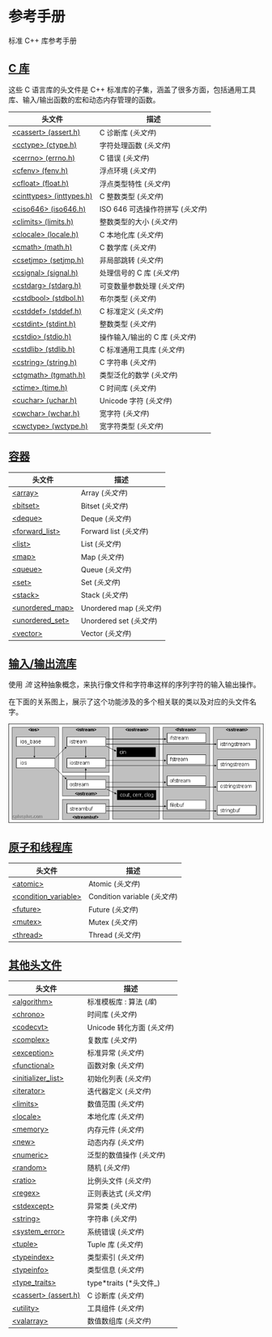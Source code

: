 # 参考手册

标准 C++ 库参考手册

## [C 库](clibrary/README)

这些 C 语言库的头文件是 C++ 标准库的子集，涵盖了很多方面，包括通用工具库、输入/输出函数的宏和动态内存管理的函数。

| 头文件                                                       | 描述                              |
| ------------------------------------------------------------ | --------------------------------- |
| [&lt;cassert&gt; \(assert.h)](clibrary/cassert/README)       | C 诊断库 (_头文件_)               |
| [&lt;cctype&gt; \(ctype.h)](clibrary/cctype/README)          | 字符处理函数 (_头文件_)           |
| [&lt;cerrno&gt; \(errno.h)](clibrary/cerrno/README)          | C 错误 (_头文件_)                 |
| [&lt;cfenv&gt; \(fenv.h)](clibrary/cfenv/README)             | 浮点环境 (_头文件_)               |
| [&lt;cfloat&gt; \(float.h)](clibrary/cfloat/README)          | 浮点类型特性 (_头文件_)           |
| [&lt;cinttypes&gt; \(inttypes.h)](clibrary/cinttypes/README) | C 整数类型 (_头文件_)             |
| [&lt;ciso646&gt; \(iso646.h)](clibrary/ciso646/README)       | ISO 646 可选操作符拼写 (_头文件_) |
| [&lt;climits&gt; \(limits.h)](clibrary/climits/README)       | 整数类型的大小 (_头文件_)         |
| [&lt;clocale&gt; \(locale.h)](clibrary/clocale/README)       | C 本地化库 (_头文件_)             |
| [&lt;cmath&gt; \(math.h)](clibrary/cmath/README)             | C 数学库 (_头文件_)               |
| [&lt;csetjmp&gt; \(setjmp.h)](clibrary/csetjmp/README)       | 非局部跳转 (_头文件_)             |
| [&lt;csignal&gt; \(signal.h)](clibrary/csignal/README)       | 处理信号的 C 库 (_头文件_)        |
| [&lt;cstdarg&gt; \(stdarg.h)](clibrary/cstdarg/README)       | 可变数量参数处理 (_头文件_)       |
| [&lt;cstdbool&gt; \(stdbol.h)](clibrary/cstdbool/README)     | 布尔类型 (_头文件_)               |
| [&lt;cstddef&gt; \(stddef.h)](clibrary/cstddef/README)       | C 标准定义 (_头文件_)             |
| [&lt;cstdint&gt; \(stdint.h)](clibrary/cstdint/README)       | 整数类型 (_头文件_)               |
| [&lt;cstdio&gt; \(stdio.h)](clibrary/cstdio/README)          | 操作输入/输出的 C 库 (_头文件_)   |
| [&lt;cstdlib&gt; \(stdlib.h)](clibrary/cstdlib/README)       | C 标准通用工具库 (_头文件_)       |
| [&lt;cstring&gt; \(string.h)](clibrary/cstring/README)       | C 字符串 (_头文件_)               |
| [&lt;ctgmath&gt; \(tgmath.h)](clibrary/ctgmath/README)       | 类型泛化的数学 (_头文件_)         |
| [&lt;ctime&gt; \(time.h)](clibrary/ctime/README)             | C 时间库 (_头文件_)               |
| [&lt;cuchar&gt; \(uchar.h)](clibrary/cuchar/README)          | Unicode 字符 (_头文件_)           |
| [&lt;cwchar&gt; \(wchar.h)](clibrary/cwchar/README)          | 宽字符 (_头文件_)                 |
| [&lt;cwctype&gt; \(wctype.h)](clibrary/cwctype/README)       | 宽字符类型 (_头文件_)             |

## [容器](containers/README)

| 头文件                                                   | 描述                     |
| -------------------------------------------------------- | ------------------------ |
| [&lt;array&gt;](containers/array/README)                 | Array (_头文件_)         |
| [&lt;bitset&gt;](containers/bitset/README)               | Bitset (_头文件_)        |
| [&lt;deque&gt;](containers/deque/README)                 | Deque (_头文件_)         |
| [&lt;forward_list&gt;](containers/forward_list/README)   | Forward list (_头文件_)  |
| [&lt;list&gt;](containers/list/README)                   | List (_头文件_)          |
| [&lt;map&gt;](containers/map/README)                     | Map (_头文件_)           |
| [&lt;queue&gt;](containers/queue/README)                 | Queue (_头文件_)         |
| [&lt;set&gt;](containers/set/README)                     | Set (_头文件_)           |
| [&lt;stack&gt;](containers/stack/README)                 | Stack (_头文件_)         |
| [&lt;unordered_map&gt;](containers/unordered_map/README) | Unordered map (_头文件_) |
| [&lt;unordered_set&gt;](containers/unordered_set/README) | Unordered set (_头文件_) |
| [&lt;vector&gt;](containers/vector/README)               | Vector (_头文件_)        |

## [输入/输出流库](iolibrary/README)

使用 _流_ 这种抽象概念，来执行像文件和字符串这样的序列字符的输入输出操作。

在下面的关系图上，展示了这个功能涉及的多个相关联的类以及对应的头文件名字。

![images](_assets/iostream.gif)

## [原子和线程库](multithreading/README)

| 头文件                                                                 | 描述                          |
| ---------------------------------------------------------------------- | ----------------------------- |
| [&lt;atomic&gt;](multithreading/atomic/README)                         | Atomic (_头文件_)             |
| [&lt;condition_variable&gt;](multithreading/condition_variable/README) | Condition variable (_头文件_) |
| [&lt;future&gt;](multithreading/future/README)                         | Future (_头文件_)             |
| [&lt;mutex&gt;](multithreading/mutex/README)                           | Mutex (_头文件_)              |
| [&lt;thread&gt;](multithreading/thread/README)                         | Thread (_头文件_)             |

## [其他头文件](other/README)

| 头文件                                                    | 描述                        |
| --------------------------------------------------------- | --------------------------- |
| [&lt;algorithm&gt;](other/algorithm/README)               | 标准模板库 : 算法 (_库_)    |
| [&lt;chrono&gt;](other/chrono/README)                     | 时间库 (_头文件_)           |
| [&lt;codecvt&gt;](other/codecvt/README)                   | Unicode 转化方面 (_头文件_) |
| [&lt;complex&gt;](other/complex/README)                   | 复数库 (_头文件_)           |
| [&lt;exception&gt;](other/exception/README)               | 标准异常 (_头文件_)         |
| [&lt;functional&gt;](other/functional/README)             | 函数对象 (_头文件_)         |
| [&lt;initializer_list&gt;](other/initializer_list/README) | 初始化列表 (_头文件_)       |
| [&lt;iterator&gt;](other/iterator/README)                 | 迭代器定义 (_头文件_)       |
| [&lt;limits&gt;](other/limits/README)                     | 数值范围 (_头文件_)         |
| [&lt;locale&gt;](other/locale/README)                     | 本地化库 (_头文件_)         |
| [&lt;memory&gt;](other/memory/README)                     | 内存元件 (_头文件_)         |
| [&lt;new&gt;](other/new/README)                           | 动态内存 (_头文件_)         |
| [&lt;numeric&gt;](other/numeric/README)                   | 泛型的数值操作 (_头文件_)   |
| [&lt;random&gt;](other/random/README)                     | 随机 (_头文件_)             |
| [&lt;ratio&gt;](other/ratio/README)                       | 比例头文件 (_头文件_)       |
| [&lt;regex&gt;](other/regex/README)                       | 正则表达式 (_头文件_)       |
| [&lt;stdexcept&gt;](other/stdexcept/README)               | 异常类 (_头文件_)           |
| [&lt;string&gt;](other/string/README)                     | 字符串 (_头文件_)           |
| [&lt;system_error&gt;](other/system_error/README)         | 系统错误 (_头文件_)         |
| [&lt;tuple&gt;](other/tuple/README)                       | Tuple 库 (_头文件_)         |
| [&lt;typeindex&gt;](other/typeindex/README)               | 类型索引 (_头文件_)         |
| [&lt;typeinfo&gt;](other/typeinfo/README)                 | 类型信息 (_头文件_)         |
| [&lt;type_traits&gt;](other/type_traits/README)           | type*traits (*头文件\_)     |
| [&lt;cassert&gt; \(assert.h)](clibrary/cassert/README)    | C 诊断库 (_头文件_)         |
| [&lt;utility&gt;](other/utility/README)                   | 工具组件 (_头文件_)         |
| [&lt;valarray&gt;](other/valarray/README)                 | 数值数组库 (_头文件_)       |
